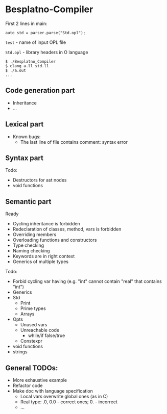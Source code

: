 # Besplatno-Compiler

First 2 lines in main:
```auto program = parser.parse("test");
auto std = parser.parse("Std.opl");
```
`test` - name of input OPL file

`Std.opl` - library headers in O language
```
$ ./Besplatno_Compiler 
$ clang a.ll std.ll
$ ./a.out
...
```
## Code generation part
* Inheritance
* ...
## Lexical part
* Known bugs:
  * The last line of file contains comment: syntax error

## Syntax part
Todo:
* Destructors for ast nodes
* void functions


## Semantic part
Ready
* Cycling inheritance is forbidden
* Redeclaration of classes, method, vars is forbidden
* Overriding members
* Overloading functions and constructors
* Type checking
* Naming checking
* Keywords are in right context
* Generics of multiple types

Todo:
* Forbid cycling var having (e.g. "int" cannot contain "real" that contains "int")
* Generics
* Std
  * Print
  * Prime types
  * Arrays
* Opts 
  * Unused vars
  * Unreachable code
    * while/if false/true
  * Constexpr
* void functions
* strings

## General TODOs:
* More exhaustive example
* Refactor code
* Make doc with language specification 
  * Local vars overwrite global ones (as in C)
  * Real type: .0, 0.0 - correct ones; 0. - incorrect
  * ...
